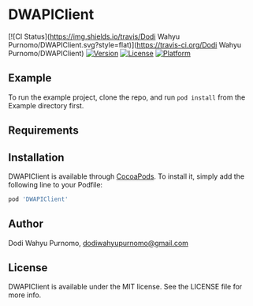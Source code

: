 # DWAPIClient

[![CI Status](https://img.shields.io/travis/Dodi Wahyu Purnomo/DWAPIClient.svg?style=flat)](https://travis-ci.org/Dodi Wahyu Purnomo/DWAPIClient)
[![Version](https://img.shields.io/cocoapods/v/DWAPIClient.svg?style=flat)](https://cocoapods.org/pods/DWAPIClient)
[![License](https://img.shields.io/cocoapods/l/DWAPIClient.svg?style=flat)](https://cocoapods.org/pods/DWAPIClient)
[![Platform](https://img.shields.io/cocoapods/p/DWAPIClient.svg?style=flat)](https://cocoapods.org/pods/DWAPIClient)

## Example

To run the example project, clone the repo, and run `pod install` from the Example directory first.

## Requirements

## Installation

DWAPIClient is available through [CocoaPods](https://cocoapods.org). To install
it, simply add the following line to your Podfile:

```ruby
pod 'DWAPIClient'
```

## Author

Dodi Wahyu Purnomo, dodiwahyupurnomo@gmail.com

## License

DWAPIClient is available under the MIT license. See the LICENSE file for more info.
